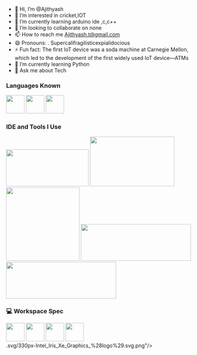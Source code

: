 - 👋 Hi, I’m @Ajithyash
- 👀 I’m interested in cricket,IOT
- 🌱 I’m currently learning arduino ide ,c,c++
- 💞️ I’m looking to collaborate on none
- 📫 How to reach me Ajithyash.t@gmail.com
- 😄 Pronouns: . Supercalifragilisticexpialidocious
- ⚡ Fun fact: The first IoT device was a soda machine at Carnegie Mellon, which led to the development of the first widely used IoT device—ATMs
- 🌱 I’m currently learning Python<br>
- 💬 Ask me about Tech<br>


### Languages Known
<img height="50" width="50" src="https://img.icons8.com/color/48/000000/python.png" />   <img height="50" width="50" src="https://img.icons8.com/color/48/000000/c-programming.png" > <img height="50" width="50" src="https://img.icons8.com/color/48/000000/c-plus-plus-logo.png" >

### IDE and Tools I Use
<img height="100" width="225" src="https://www.arduino.cc/en/uploads/Trademark/ArduinoCommunityLogo.png"/>
<img height="135" width="230" src="https://www.hatchwise.com/wp-content/uploads/2024/05/image-27.png.webp"/>
<img height="200" width="200" src="https://www.espressif.com/sites/all/themes/espressif/logo-black.svg"/> 
<img height="100" width="300" src="https://techiesms.com/wp-content/uploads/2022/11/cropped-cropped-newlogo-banner-1.png"/> <img height="100" width="300" src="https://upload.wikimedia.org/wikipedia/commons/thumb/8/8a/Google_Gemini_logo.svg/516px-Google_Gemini_logo.svg.png"/> 



### 💻 Workspace Spec
<img height="50" src="https://in-media.apjonlinecdn.com/logo/stores/1/LogoHPblue_1.svg"/> <img height="50" src="https://upload.wikimedia.org/wikipedia/commons/thumb/8/85/Intel_logo_2023.svg/768px-Intel_logo_2023.svg.png"/> 
<img height="50" src="https://upload.wikimedia.org/wikipedia/en/thumb/4/4b/Intel_Core_i5_%2811th_generation%2C_logo%29.svg/768px-Intel_Core_i5_%2811th_generation%2C_logo%29.svg.png?20211018065945"/>  <img height="50" src="https://upload.wikimedia.org/wikipedia/en/thumb/4/44/Intel_Iris_Xe_Graphics_%28logo%29.svg/330px-Intel_Iris_Xe_Graphics_%28logo%29.svg.png"/>  
  .svg/330px-Intel_Iris_Xe_Graphics_%28logo%29.svg.png"/>  
